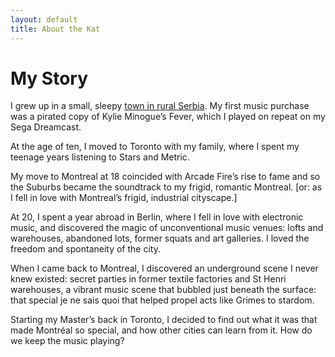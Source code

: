 ```yaml
---
layout: default
title: About the Kat
---
```


# My Story

I grew up in a small, sleepy 
[town in rural Serbia](https://en.wikipedia.org/wiki/Kosjeri%C4%87). My first 
music purchase was a pirated copy of Kylie Minogue’s Fever, which I played on 
repeat on my Sega Dreamcast.

At the age of ten, I moved to Toronto with my family, where I spent my teenage
years listening to Stars and Metric.

My move to Montreal at 18 coincided with Arcade Fire’s rise to fame and so the
Suburbs became the soundtrack to my frigid, romantic Montreal. [or: as I fell in
love with Montreal’s frigid, industrial cityscape.]

At 20, I spent a year abroad in Berlin, where I fell in love with electronic
music, and discovered the magic of unconventional music venues: lofts and
warehouses, abandoned lots, former squats and art galleries. I loved the freedom
and spontaneity of the city.

When I came back to Montreal, I discovered an underground scene I never knew
existed: secret parties in former textile factories and St Henri warehouses, a
vibrant music scene that bubbled just beneath the surface: that special je ne
sais quoi that helped propel acts like Grimes to stardom.

Starting my Master’s back in Toronto, I decided to find out what it was that
made Montréal so special, and how other cities can learn from it. How do we keep
the music playing?

